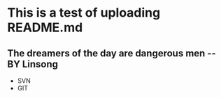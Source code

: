# This is a test of uploading README.md
## The dreamers of the day are dangerous men --BY Linsong

- SVN
- GIT
